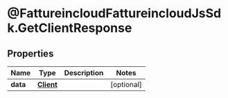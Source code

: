 # @FattureincloudFattureincloudJsSdk.GetClientResponse

## Properties

Name | Type | Description | Notes
------------ | ------------- | ------------- | -------------
**data** | [**Client**](Client.md) |  | [optional] 



